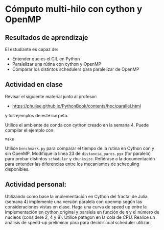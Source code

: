 # Cómputo multi-hilo con cython y OpenMP

## Resultados de aprendizaje

El estudiante es capaz de:

- Entender que es el GIL en Python
- Paralelizar una rútina con cython y OpenMP
- Comparar los distintos schedulers para paralelizar de OpenMP

## Actividad en clase

Revisar el siguiente material junto al profesor:

- https://phuijse.github.io/PythonBook/contents/hpc/parallel.html

y los ejemplos de este carpeta.

Utilice el ambiente de conda con cython creado en la semana 4. Puede compilar el ejemplo con

    make

Utilice `benchmark.py` para comparar el tiempo de la rutina en Cython con y sin OpenMP. Modifique la linea 23 de `distancia_pares.pyx` (for paralelo) para probar distintos `scheduler` y `chunksize`. Refiérase a la documentación para entender las diferencias entre los mecanismos de scheduling disponibles.

## Actividad personal:

Utilizando como base la implementación en Cython del fractal de Julia (semana 4) implemente una versión paralela con openmp según las consideraciones vistas en clase. Haga una curva de speed up entre la implementación en cython original y paralela en función de `N` y el número de nucleos (considere 2, 4 y 8). Utilice patagon en la cola de CPU. Realice un análisis de speed-up preliminar para para decidir cual scheduler utilizar. 
